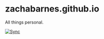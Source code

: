 # zachabarnes.github.io
All things personal.

[![Sync](https://github.com/zachabarnes/zachabarnes.github.io/actions/workflows/daily_sync.yml/badge.svg?branch=master)](https://github.com/zachabarnes/zachabarnes.github.io/actions/workflows/daily_sync.yml)
